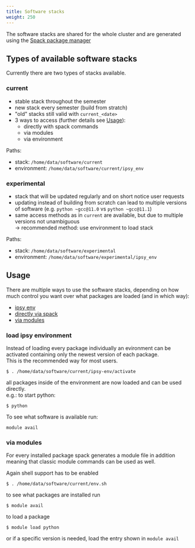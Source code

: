 ```yaml
---
title: Software stacks
weight: 250
---
```


The software stacks are shared for the whole cluster and are generated using the [Spack package manager](https://spack.io/)

## Types of available software stacks

Currently there are two types of stacks available.

### current

- stable stack throughout the semester
- new stack every semester (build from stratch)
- "old" stacks still valid with `current_<date>`
- 3 ways to access (further details see [Usage](#Usage)):
  - directly with spack commands
  - via modules
  - via environment

Paths:
- stack: `/home/data/software/current`
- environment: `/home/data/software/current/ipsy_env`

### experimental

- stack that will be updated regularly and on short notice user requests
- updating instead of building from scratch can lead to multiple versions of software (e.g. `python ~gcc@11.0` vs `python ~gcc@11.1`)
- same access methods as in `current` are available, but due to multiple versions not unambiguous\
  -> recommended method: use environment to load stack

Paths:
- stack: `/home/data/software/experimental`
- environment: `/home/data/software/experimental/ipsy_env`

## Usage

There are multiple ways to use the software stacks, depending on how much control you want over what packages are loaded (and in which way):
- [ipsy env](#load-ipsy-environment)
- [directly via spack](#directly-via-spack)
- [via modules](#via-modules)
<!--
- [via environment](#via-environment)
- [via custom environment](#via-custom-environment)
-->

### load ipsy environment

Instead of loading every package individually an evironment can be activated containing only the newest version of each package.\
This is the recommended way for most users.

```
$ . /home/data/software/current/ipsy-env/activate
```

all packages inside of the environment are now loaded and can be used directly.\
e.g.: to start python:
```
$ python
```

To see what software is available run:
```
module avail
```

<!--
### directly via spack

***This currently does not work because the python on medusa ist too old run work with spack directly***

to enable shell support, source
```
$ . /home/data/software/current/spack/share/spack/setup-env.sh
```

to see what packages are installed run
```
$ spack find -x
```

to load a package, e.g python in version 3.8.10 (assuming it was installed and
can be seen in the `spack find` list)
```
$ spack load python@3.8.12
```
(if only one version is installed, the @3.8.12 is not needed)

now you can use this python version by simply calling
```
$ python
```

if you do not want this version anymore you can unload it again
```
$ spack unload python@3.8.12
```

Remark: the main python and r packages are kept as seperate packages and thus
have to be loaded separately. e.g. `spack load r-rstan`
-->


### via modules

For every installed package spack generates a module file in addition meaning
that classic module commands can be used as well.

Again shell support has to be enabled
```
$ . /home/data/software/current/env.sh
```

to see what packages are installed run
```
$ module avail
```

to load a package
```
$ module load python
```
or if a specific version is needed, load the entry shown in `module avail`

<!--
### via environment

**This currently does not work** because of old package versions in the stack `view` had to be disabled to prevent the whole stack to be pulled down by them.

a different way of loading the environment is using the spack environment directly (the above method uses modules)

```
$ . /home/data/software/current/spack/share/spack/setup-env.sh
$ spacktivate /home/data/software/ipsy_env
```
who likes to see the activate enviroment in the command line can use the `-p` option

all packages inside of the environment are now loaded and can be used:
```
$ python
```

To leave the environment use
```
despacktivate
```

### via custom environments

Instead of using a predefined enviroment, one can also specify a custom environment for, e.g., a specific project.

The initial setup of the environment consists of four steps:

1. Creating & activating the custom enviroment

```
$ spack env create -d <my-env-dir>
$ spacktivate -p <my-env-dir>
```

2. Adding all packages that one wants to use in the enviroment

For example, all pre-installed R-packages

```
$ spack add r
$ spack add r-rstan
```

One can verify the list of added packages with
```
$ spack find # returns the following:
==> In environment <my-env-dir>
==> Root specs
r r-rstan
```

3. Concretize the environment.

This step makes all the `add`ed packages actually available within the environment

```
$ spack concretize
```

Note: This command can the a while to run.

4. Create load-script for loading all packages

We will use a script which spack generates for us:

```
$ spack env loads -r
```

Whenever you want to activate the environment and the installed packages, simply run the suggested command:

```
$ . <my-env-dir>/loads
```

for more infos on spack environments, see [the docs](https://spack.readthedocs.io/en/latest/environments.html) or the [tutorial](https://spack-tutorial.readthedocs.io/en/latest/tutorial_environments.html)
-->
